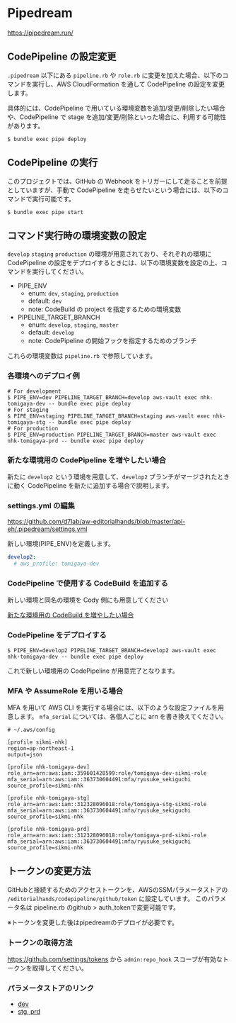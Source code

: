 # Pipedream

https://pipedream.run/

## CodePipeline の設定変更

`.pipedream` 以下にある `pipeline.rb` や `role.rb` に変更を加えた場合、以下のコマンドを実行し、AWS CloudFormation を通して CodePipeline の設定を変更します。

具体的には、CodePipeline で用いている環境変数を追加/変更/削除したい場合や、CodePipeline で stage を追加/変更/削除といった場合に、利用する可能性があります。

```
$ bundle exec pipe deploy
```

## CodePipeline の実行

このプロジェクトでは、GitHub の Webhook をトリガーにして走ることを前提としていますが、手動で CodePipeline を走らせたいという場合には、以下のコマンドで実行可能です。

```
$ bundle exec pipe start
```

## コマンド実行時の環境変数の設定

`develop` `staging` `production` の環境が用意されており、それぞれの環境に CodePipeline の設定をデプロイするときには、以下の環境変数を設定の上、コマンドを実行してください。

- PIPE_ENV
  - enum: `dev`, `staging`, `production`
  - default: `dev`
  - note: CodeBuild の project を指定するための環境変数
- PIPELINE_TARGET_BRANCH
  - enum: `develop`, `staging`, `master`
  - default: `develop`
  - note: CodePipeline の開始フックを指定するためのブランチ

これらの環境変数は `pipeline.rb` で参照しています。

### 各環境へのデプロイ例

```
# For development
$ PIPE_ENV=dev PIPELINE_TARGET_BRANCH=develop aws-vault exec nhk-tomigaya-dev -- bundle exec pipe deploy
# For staging
$ PIPE_ENV=staging PIPELINE_TARGET_BRANCH=staging aws-vault exec nhk-tomigaya-stg -- bundle exec pipe deploy
# For production
$ PIPE_ENV=production PIPELINE_TARGET_BRANCH=master aws-vault exec nhk-tomigaya-prd -- bundle exec pipe deploy
```

### 新たな環境用の CodePipeline を増やしたい場合

新たに `develop2` という環境を用意して、`develop2` ブランチがマージされたときに動く CodePipeline を新たに追加する場合で説明します。

### settings.yml の編集

https://github.com/d7lab/aw-editorialhands/blob/master/api-eh/.pipedream/settings.yml

新しい環境(PIPE_ENV)を定義します。

```yml
develop2:
  # aws_profile: tomigaya-dev
```

### CodePipeline で使用する CodeBuild を追加する

新しい環境と同名の環境を Cody 側にも用意してください

[新たな環境用の CodeBuild を増やしたい場合](https://github.com/d7lab/aw-editorialhands#)

### CodePipeline をデプロイする

```
$ PIPE_ENV=develop2 PIPELINE_TARGET_BRANCH=develop2 aws-vault exec nhk-tomigaya-dev -- bundle exec pipe deploy
```

これで新しい環境用の CodePipeline が用意完了となります。

### MFA や AssumeRole を用いる場合

MFA を用いて AWS CLI を実行する場合には、以下のような設定ファイルを用意します。
`mfa_serial` については、各個人ごとに arn を書き換えてください。

```
# ~/.aws/config

[profile sikmi-nhk]
region=ap-northeast-1
output=json

[profile nhk-tomigaya-dev]
role_arn=arn:aws:iam::359601428599:role/tomigaya-dev-sikmi-role
mfa_serial=arn:aws:iam::363730604491:mfa/ryusuke_sekiguchi
source_profile=sikmi-nhk

[profile nhk-tomigaya-stg]
role_arn=arn:aws:iam::312328096018:role/tomigaya-stg-sikmi-role
mfa_serial=arn:aws:iam::363730604491:mfa/ryusuke_sekiguchi
source_profile=sikmi-nhk

[profile nhk-tomigaya-prd]
role_arn=arn:aws:iam::312328096018:role/tomigaya-prd-sikmi-role
mfa_serial=arn:aws:iam::363730604491:mfa/ryusuke_sekiguchi
source_profile=sikmi-nhk
```

## トークンの変更方法
GitHubと接続するためのアクセストークンを、AWSのSSMパラメータストアの `/editorialhands/codepipeline/github/token` に設定しています。
このパラメータ名は pipeline.rb のgithub > auth_tokenで変更可能です。

※トークンを変更した後はpipedreamのデプロイが必要です。

### トークンの取得方法
https://github.com/settings/tokens から `admin:repo_hook` スコープが有効なトークンを取得してください。

### パラメータストアのリンク
- [dev](https://ap-northeast-1.console.aws.amazon.com/systems-manager/parameters/editorialhands/codepipeline/github/token/description?region=ap-northeast-1&tab=Table#list_parameter_filters=Name:Contains:codepipe)
- [stg, prd](https://ap-northeast-1.console.aws.amazon.com/systems-manager/parameters/editorialhands/codepipeline/github/token/description?region=ap-northeast-1&tab=Table#list_parameter_filters=Name:Contains:codepipe)
